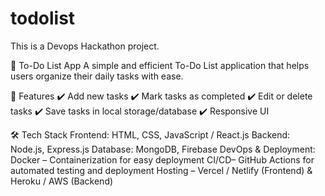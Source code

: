 # todolist
This is a Devops Hackathon project.

📝 To-Do List App
A simple and efficient To-Do List application that helps users organize their daily tasks with ease.

🚀 Features
✔️ Add new tasks
✔️ Mark tasks as completed
✔️ Edit or delete tasks
✔️ Save tasks in local storage/database
✔️ Responsive UI

🛠️ Tech Stack
Frontend: HTML, CSS, JavaScript / React.js
Backend: Node.js, Express.js
Database: MongoDB, Firebase
DevOps & Deployment:
Docker – Containerization for easy deployment
CI/CD– GitHub Actions for automated testing and deployment
Hosting – Vercel / Netlify (Frontend) & Heroku / AWS (Backend)
